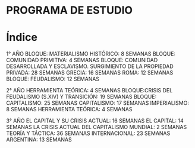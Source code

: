 # PROGRAMA DE ESTUDIO

# Índice

1° AÑO
BLOQUE: MATERIALISMO HISTÓRICO: 8 SEMANAS
 BLOQUE: COMUNIDAD PRIMITIVA: 4 SEMANAS
 BLOQUE: COMUNIDAD DESARROLLADA Y ESCLAVISMO. SURGIMIENTO DE LA PROPIEDAD PRIVADA: 28 SEMANAS
GRECIA: 16 SEMANAS
ROMA: 12 SEMANAS
BLOQUE: FEUDALISMO: 12 SEMANAS

2° AÑO
HERRAMIENTA TEÓRICA: 4 SEMANAS
BLOQUE:CRISIS DEL FEUDALISMO (S.XIV) Y TRANSICIÓN: 19 SEMANAS
BLOQUE: CAPITALISMO: 25 SEMANAS
CAPITALISMO: 17 SEMANAS
IMPERIALISMO: 8 SEMANAS
HERRAMIENTA TEÓRICA: 4 SEMANAS

3° AÑO
EL CAPITAL Y SU CRISIS ACTUAL:  16 SEMANAS
EL CAPITAL: 14 SEMANAS
LA CRISIS ACTUAL DEL CAPITALISMO MUNDIAL: 2 SEMANAS
TEORÍA Y TÁCTICA: 36 SEMANAS
INTERNACIONAL: 23 SEMANAS
ARGENTINA: 13 SEMANAS
